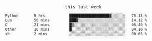 <p align="center"><samp>this last week</samp></p>
<!--START_SECTION:waka-->

```txt
Python       5 hrs           ██████████████████▓░░░░░░   75.13 %
Lua          56 mins         ███▓░░░░░░░░░░░░░░░░░░░░░   14.12 %
C            21 mins         █▒░░░░░░░░░░░░░░░░░░░░░░░   05.40 %
Other        16 mins         █░░░░░░░░░░░░░░░░░░░░░░░░   04.10 %
sh           2 mins          ░░░░░░░░░░░░░░░░░░░░░░░░░   00.65 %
```

<!--END_SECTION:waka-->


